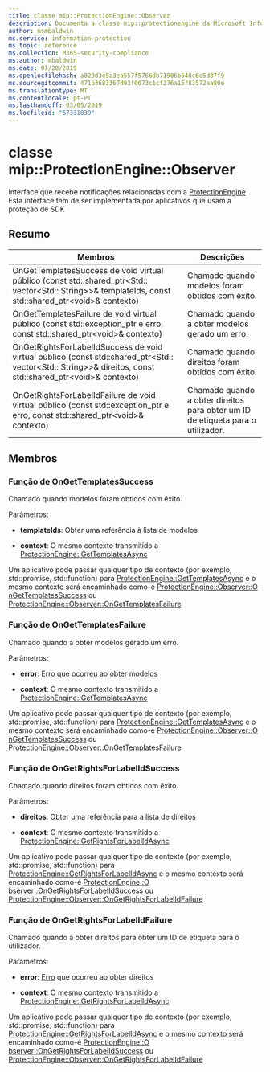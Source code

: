 ```yaml
---
title: classe mip::ProtectionEngine::Observer
description: Documenta a classe mip::protectionengine da Microsoft Information Protection (MIP) SDK.
author: msmbaldwin
ms.service: information-protection
ms.topic: reference
ms.collection: M365-security-compliance
ms.author: mbaldwin
ms.date: 01/28/2019
ms.openlocfilehash: a023d3e5a3ea557f5766db71906b540c6c5d87f9
ms.sourcegitcommit: 471b3683367d93f0673c1cf276a15f83572aa80e
ms.translationtype: MT
ms.contentlocale: pt-PT
ms.lasthandoff: 03/05/2019
ms.locfileid: "57331839"
---
```

# <a name="class-mipprotectionengineobserver"></a>classe mip::ProtectionEngine::Observer 
Interface que recebe notificações relacionadas com a [ProtectionEngine](class_mip_protectionengine.md).
Esta interface tem de ser implementada por aplicativos que usam a proteção de SDK
  
## <a name="summary"></a>Resumo
 Membros                        | Descrições                                
--------------------------------|---------------------------------------------
OnGetTemplatesSuccess de void virtual público (const std::shared_ptr\<Std:: vector\<Std:: String\>\>& templateIds, const std::shared_ptr\<void\>& contexto)  |  Chamado quando modelos foram obtidos com êxito.
OnGetTemplatesFailure de void virtual público (const std::exception_ptr e erro, const std::shared_ptr\<void\>& contexto)  |  Chamado quando a obter modelos gerado um erro.
OnGetRightsForLabelIdSuccess de void virtual público (const std::shared_ptr\<Std:: vector\<Std:: String\>\>& direitos, const std::shared_ptr\<void\>& contexto)  |  Chamado quando direitos foram obtidos com êxito.
OnGetRightsForLabelIdFailure de void virtual público (const std::exception_ptr e erro, const std::shared_ptr\<void\>& contexto)  |  Chamado quando a obter direitos para obter um ID de etiqueta para o utilizador.
  
## <a name="members"></a>Membros
  
### <a name="ongettemplatessuccess-function"></a>Função de OnGetTemplatesSuccess
Chamado quando modelos foram obtidos com êxito.

Parâmetros:  
* **templateIds**: Obter uma referência à lista de modelos 


* **context**: O mesmo contexto transmitido a [ProtectionEngine::GetTemplatesAsync](class_mip_protectionengine.md#gettemplatesasync-function)


Um aplicativo pode passar qualquer tipo de contexto (por exemplo, std::promise, std::function) para [ProtectionEngine::GetTemplatesAsync](class_mip_protectionengine.md#gettemplatesasync-function) e o mesmo contexto será encaminhado como-é [ProtectionEngine::Observer::O nGetTemplatesSuccess](class_mip_protectionengine_observer.md#ongettemplatessuccess-function) ou [ProtectionEngine::Observer::OnGetTemplatesFailure](class_mip_protectionengine_observer.md#ongettemplatesfailure-function)
  
### <a name="ongettemplatesfailure-function"></a>Função de OnGetTemplatesFailure
Chamado quando a obter modelos gerado um erro.

Parâmetros:  
* **error**: [Erro](class_mip_error.md) que ocorreu ao obter modelos 


* **context**: O mesmo contexto transmitido a [ProtectionEngine::GetTemplatesAsync](class_mip_protectionengine.md#gettemplatesasync-function)


Um aplicativo pode passar qualquer tipo de contexto (por exemplo, std::promise, std::function) para [ProtectionEngine::GetTemplatesAsync](class_mip_protectionengine.md#gettemplatesasync-function) e o mesmo contexto será encaminhado como-é [ProtectionEngine::Observer::O nGetTemplatesSuccess](class_mip_protectionengine_observer.md#ongettemplatessuccess-function) ou [ProtectionEngine::Observer::OnGetTemplatesFailure](class_mip_protectionengine_observer.md#ongettemplatesfailure-function)
  
### <a name="ongetrightsforlabelidsuccess-function"></a>Função de OnGetRightsForLabelIdSuccess
Chamado quando direitos foram obtidos com êxito.

Parâmetros:  
* **direitos**: Obter uma referência para a lista de direitos 


* **context**: O mesmo contexto transmitido a [ProtectionEngine::GetRightsForLabelIdAsync](class_mip_protectionengine.md#getrightsforlabelidasync-function)


Um aplicativo pode passar qualquer tipo de contexto (por exemplo, std::promise, std::function) para [ProtectionEngine::GetRightsForLabelIdAsync](class_mip_protectionengine.md#getrightsforlabelidasync-function) e o mesmo contexto será encaminhado como-é [ProtectionEngine::O bserver::OnGetRightsForLabelIdSuccess](class_mip_protectionengine_observer.md#ongetrightsforlabelidsuccess-function) ou [ProtectionEngine::Observer::OnGetRightsForLabelIdFailure](class_mip_protectionengine_observer.md#ongetrightsforlabelidfailure-function)
  
### <a name="ongetrightsforlabelidfailure-function"></a>Função de OnGetRightsForLabelIdFailure
Chamado quando a obter direitos para obter um ID de etiqueta para o utilizador.

Parâmetros:  
* **error**: [Erro](class_mip_error.md) que ocorreu ao obter direitos 


* **context**: O mesmo contexto transmitido a [ProtectionEngine::GetRightsForLabelIdAsync](class_mip_protectionengine.md#getrightsforlabelidasync-function)


Um aplicativo pode passar qualquer tipo de contexto (por exemplo, std::promise, std::function) para [ProtectionEngine::GetRightsForLabelIdAsync](class_mip_protectionengine.md#getrightsforlabelidasync-function) e o mesmo contexto será encaminhado como-é [ProtectionEngine::O bserver::OnGetRightsForLabelIdSuccess](class_mip_protectionengine_observer.md#ongetrightsforlabelidsuccess-function) ou [ProtectionEngine::Observer::OnGetRightsForLabelIdFailure](class_mip_protectionengine_observer.md#ongetrightsforlabelidfailure-function)
